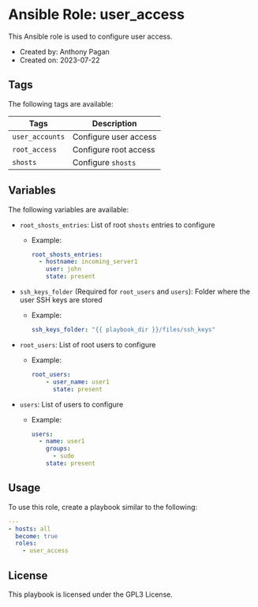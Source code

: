 # Ansible Role: user_access

This Ansible role is used to configure user access.

- Created by: Anthony Pagan
- Created on: 2023-07-22

## Tags

The following tags are available:

| Tags | Description |
|------|-------------|
| `user_accounts` | Configure user access |
| `root_access` | Configure root access |
| `shosts` | Configure `shosts` |

## Variables

The following variables are available:

- `root_shosts_entries`: List of root `shosts` entries to configure
  - Example:

    ```yaml
    root_shosts_entries:
      - hostname: incoming_server1
        user: john
        state: present
    ```

- `ssh_keys_folder` (Required for `root_users` and `users`): Folder where the user SSH keys are stored
  - Example:

    ```yaml
    ssh_keys_folder: "{{ playbook_dir }}/files/ssh_keys"
    ```

- `root_users`: List of root users to configure
  - Example:

    ```yaml
    root_users:
        - user_name: user1
          state: present
    ```

- `users`: List of users to configure
  - Example:

    ```yaml
    users:
      - name: user1
        groups:
          - sudo
        state: present
    ```

## Usage

To use this role, create a playbook similar to the following:

```yaml
---
- hosts: all
  become: true
  roles:
    - user_access
```

## License

This playbook is licensed under the GPL3 License.
